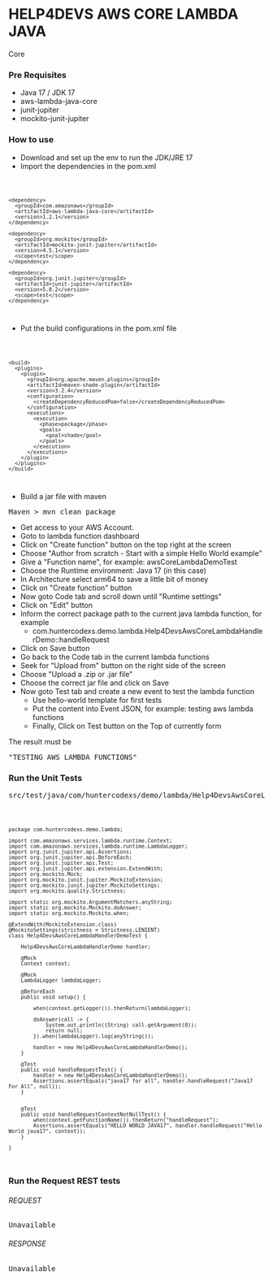 # HELP4DEVS AWS CORE LAMBDA JAVA
Core

### Pre Requisites

- Java 17 / JDK 17
- aws-lambda-java-core
- junit-jupiter
- mockito-junit-jupiter

### How to use

- Download and set up the env to run the JDK/JRE 17
- Import the dependencies in the pom.xml

<code>

    <dependency>
      <groupId>com.amazonaws</groupId>
      <artifactId>aws-lambda-java-core</artifactId>
      <version>1.2.1</version>
    </dependency>

    <dependency>
      <groupId>org.mockito</groupId>
      <artifactId>mockito-junit-jupiter</artifactId>
      <version>4.5.1</version>
      <scope>test</scope>
    </dependency>

    <dependency>
      <groupId>org.junit.jupiter</groupId>
      <artifactId>junit-jupiter</artifactId>
      <version>5.8.2</version>
      <scope>test</scope>
    </dependency>

</code>

- Put the build configurations in the pom.xml file

<code>

    <build>
      <plugins>
        <plugin>
          <groupId>org.apache.maven.plugins</groupId>
          <artifactId>maven-shade-plugin</artifactId>
          <version>3.2.4</version>
          <configuration>
            <createDependencyReducedPom>false</createDependencyReducedPom>
          </configuration>
          <executions>
            <execution>
              <phase>package</phase>
              <goals>
                <goal>shade</goal>
              </goals>
            </execution>
          </executions>
        </plugin>
      </plugins>
    </build>

</code>

- Build a jar file with maven

<pre>
Maven > mvn clean package
</pre>

- Get access to your AWS Account.
- Goto to lambda function dashboard
- Click on "Create function" button on the top right at the screen
- Choose "Author from scratch - Start with a simple Hello World example"
- Give a "Function name", for example: awsCoreLambdaDemoTest
- Choose the Runtime environment: Java 17 (in this case)
- In Architecture select arm64 to save a little bit of money
- Click on "Create function" button
- Now goto Code tab and scroll down until "Runtime settings"
- Click on "Edit" button
- Inform the correct package path to the current java lambda function, for example
    - com.huntercodexs.demo.lambda.Help4DevsAwsCoreLambdaHandlerDemo::handleRequest
- Click on Save button
- Go back to the Code tab in the current lambda functions
- Seek for "Upload from" button on the right side of the screen
- Choose "Upload a .zip or .jar file"
- Choose the correct jar file and click on Save
- Now goto Test tab and create a new event to test the lambda function
    - Use hello-world template for first tests
    - Put the content into Event JSON, for example: testing aws lambda functions
    - Finally, Click on Test button on the Top of currently form

The result must be

<pre>
"TESTING AWS LAMBDA FUNCTIONS"
</pre>

### Run the Unit Tests

<pre>
src/test/java/com/huntercodexs/demo/lambda/Help4DevsAwsCoreLambdaHandlerDemoTest.java
</pre>

<code>

    package com.huntercodexs.demo.lambda;
    
    import com.amazonaws.services.lambda.runtime.Context;
    import com.amazonaws.services.lambda.runtime.LambdaLogger;
    import org.junit.jupiter.api.Assertions;
    import org.junit.jupiter.api.BeforeEach;
    import org.junit.jupiter.api.Test;
    import org.junit.jupiter.api.extension.ExtendWith;
    import org.mockito.Mock;
    import org.mockito.junit.jupiter.MockitoExtension;
    import org.mockito.junit.jupiter.MockitoSettings;
    import org.mockito.quality.Strictness;
    
    import static org.mockito.ArgumentMatchers.anyString;
    import static org.mockito.Mockito.doAnswer;
    import static org.mockito.Mockito.when;
    
    @ExtendWith(MockitoExtension.class)
    @MockitoSettings(strictness = Strictness.LENIENT)
    class Help4DevsAwsCoreLambdaHandlerDemoTest {
    
        Help4DevsAwsCoreLambdaHandlerDemo handler;
    
        @Mock
        Context context;
    
        @Mock
        LambdaLogger lambdaLogger;
    
        @BeforeEach
        public void setup() {
    
            when(context.getLogger()).thenReturn(lambdaLogger);
    
            doAnswer(call -> {
                System.out.println((String) call.getArgument(0));
                return null;
            }).when(lambdaLogger).log(anyString());
    
            handler = new Help4DevsAwsCoreLambdaHandlerDemo();
        }
    
        @Test
        public void handleRequestTest() {
            handler = new Help4DevsAwsCoreLambdaHandlerDemo();
            Assertions.assertEquals("java17 for all", handler.handleRequest("Java17 For All", null));
        }
    
    
        @Test
        public void handleRequestContextNotNullTest() {
            when(context.getFunctionName()).thenReturn("handleRequest");
            Assertions.assertEquals("HELLO WORLD JAVA17", handler.handleRequest("Hello World java17", context));
        }
    
    }

</code>

### Run the Request REST tests

###### REQUEST

<pre>
Unavailable
</pre>

###### RESPONSE

<pre>
Unavailable
</pre>

